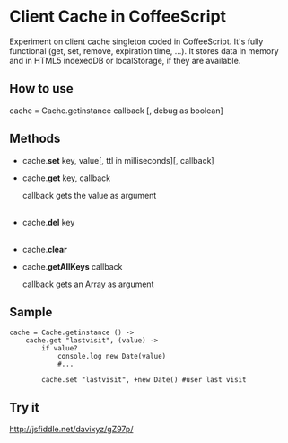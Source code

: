 Client Cache in CoffeeScript
==============================================

Experiment on client cache singleton coded in CoffeeScript. It's fully functional (get, set, remove, expiration time, ...). It stores data in memory and in HTML5 indexedDB or localStorage, if they are available.

How to use
-----------

cache = Cache.getinstance callback [, debug as boolean]

Methods
--------

*	cache.**set** key, value[, ttl in milliseconds][, callback] 

*	cache.**get** key, callback

	callback gets the value as argument<br /><br />

*	cache.**del** key <br /><br />

*	cache.**clear**

*	cache.**getAllKeys** callback
	
	callback gets an Array as argument

Sample
-------

	cache = Cache.getinstance () ->
	    cache.get "lastvisit", (value) ->
	        if value?
	            console.log new Date(value)
	            #...
	            
	        cache.set "lastvisit", +new Date() #user last visit

Try it
-------

http://jsfiddle.net/davixyz/gZ97p/